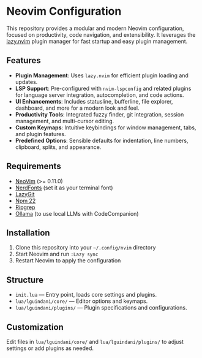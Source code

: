 # Neovim Configuration

This repository provides a modular and modern Neovim configuration, focused on productivity, code navigation, and extensibility. It leverages the [lazy.nvim](https://github.com/folke/lazy.nvim) plugin manager for fast startup and easy plugin management.

## Features

- **Plugin Management**: Uses `lazy.nvim` for efficient plugin loading and updates.
- **LSP Support**: Pre-configured with `nvim-lspconfig` and related plugins for language server integration, autocompletion, and code actions.
- **UI Enhancements**: Includes statusline, bufferline, file explorer, dashboard, and more for a modern look and feel.
- **Productivity Tools**: Integrated fuzzy finder, git integration, session management, and multi-cursor editing.
- **Custom Keymaps**: Intuitive keybindings for window management, tabs, and plugin features.
- **Predefined Options**: Sensible defaults for indentation, line numbers, clipboard, splits, and appearance.

## Requirements

- [NeoVim](https://github.com/neovim/neovim/blob/master/INSTALL.md) (>= 0.11.0)
- [NerdFonts](https://www.nerdfonts.com/font-downloads) (set it as your terminal font)
- [LazyGit](https://github.com/jesseduffield/lazygit?tab=readme-ov-file#installation)
- [Npm 22](https://docs.npmjs.com/downloading-and-installing-node-js-and-npm)
- [Ripgrep](https://github.com/BurntSushi/ripgrep?tab=readme-ov-file#installation)
- [Ollama](https://ollama.com/download) (to use local LLMs with CodeCompanion)

## Installation

1. Clone this repository into your `~/.config/nvim` directory
2. Start Neovim and run `:Lazy sync`
3. Restart Neovim to apply the configuration

## Structure

- `init.lua` — Entry point, loads core settings and plugins.
- `lua/lguindani/core/` — Editor options and keymaps.
- `lua/lguindani/plugins/` — Plugin specifications and configurations.

## Customization

Edit files in `lua/lguindani/core/` and `lua/lguindani/plugins/` to adjust settings or add plugins as needed.
